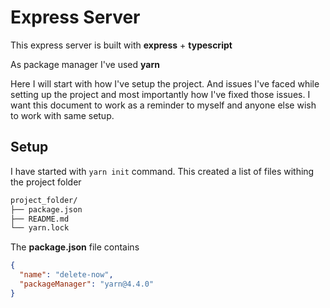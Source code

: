 # Express Server

This express server is built with **express** + **typescript** 

As package manager I've used **yarn**

Here I will start with how I've setup the project. And issues I've faced while setting up the project and most importantly how I've fixed those issues. I want this document to work as a reminder to myself and anyone else wish to work with same setup.

## Setup

I have started with ```yarn init``` command. This created a list of files withing the project folder

```bash
project_folder/
├── package.json
├── README.md
└── yarn.lock
```

The **package.json** file contains

```json
{
  "name": "delete-now",
  "packageManager": "yarn@4.4.0"
}





